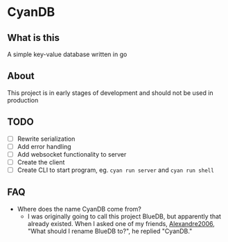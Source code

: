 # CyanDB

## What is this

A simple key-value database written in go

## About

This project is in early stages of development and should not be used in production

## TODO

- [ ] Rewrite serialization
- [ ] Add error handling
- [ ] Add websocket functionality to server
- [ ] Create the client
- [ ] Create CLI to start program, eg. `cyan run server` and `cyan run shell`

## FAQ

- Where does the name CyanDB come from?
    - I was originally going to call this project BlueDB, but apparently that already existed. 
    When I asked one of my friends, [Alexandre2006](https://github.com/Alexandre2006), "What should I rename BlueDB to?", he replied "CyanDB."